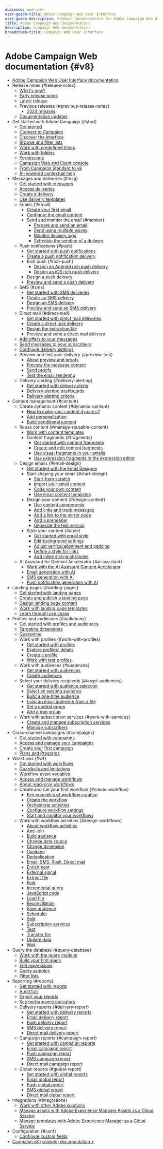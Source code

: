 ```yaml
---
audience: end-user
user-guide-title: Adobe Campaign Web User Interface
user-guide-description: Product documentation for Adobe Campaign Web User Interface.
title: Adobe Campaign Web Documentation
description: Campaign Web documentation
breadcrumb-title: Campaign Web User Interface
---
```


# Adobe Campaign Web documentation {#v8}

+ [Adobe Campaign Web User Interface documentation](campaign-web-home.md)
+ Release notes {#release-notes}
  + [What's new?](rn/whats-new.md)
  + [Early release notes](rn/e-release-notes.md)
  + [Latest release](rn/release-notes.md)
  + Previous releases {#previous-release-notes}
      + [2024 releases](rn/release-notes-24.md)
  + [Documentation updates](rn/documentation-updates.md)
+ Get started with Adobe Campaign {#start}
  + [Get started](get-started/get-started.md)
  + [Connect to Campaign](get-started/connect-to-campaign.md)
  + [Discover the interface](get-started/user-interface.md)
  + [Browse and filter lists](get-started/list-filters.md)
  + [Work with predefined filters](get-started/predefined-filters.md)
  + [Work with folders](get-started/work-with-folders.md)
  + [Permissions](get-started/permissions.md)
  + [Campaign Web and Client console](get-started/capability-matrix.md)
  + [From Campaign Standard to v8](rn/acs-migration.md)
  + [AI-powered contextual help](get-started/using-ai.md)
+ Messages and deliveries {#msg}
  + [Get started with messages](msg/gs-messages.md)
  + [Access deliveries](msg/gs-deliveries.md)
  + [Create a delivery](msg/create-deliveries.md)
  + [Use delivery templates](msg/delivery-template.md)
  + Emails {#email}
    + [Create your first email](email/create-email.md)
    + [Configure the email content](email/edit-content.md)
    + Send and monitor the email {#monitor}
      + [Prepare and send an email](monitor/prepare-send.md)
      + [Send using multiple waves](advanced-settings/send-using-waves.md)
      + [Monitor delivery logs](monitor/delivery-logs.md)   
      + [Schedule the sending of a delivery](monitor/schedule-sending.md)  
  + Push notifications {#push}
    + [Get started with push notifications](push/gs-push.md)
    + [Create a push notification delivery](push/create-push.md)
    + Rich push {#rich-push}
      + [Design an Android rich push delivery](push/rich-push.md)
      + [Design an iOS rich push delivery](push/rich-push-ios.md)
    + [Design a push delivery](push/content-push.md)
    + [Preview and send a push delivery](push/send-push.md)
  + SMS {#sms}
    + [Get started with SMS deliveries](sms/gs-sms.md)
    + [Create an SMS delivery](sms/create-sms.md)
    + [Design an SMS delivery ](sms/content-sms.md)
    + [Preview and send an SMS delivery ](sms/send-sms.md)
  + Direct mail {#direct-mail}
    + [Get started with direct mail deliveries](direct-mail/gs-direct-mail.md)
    + [Create a direct mail delivery](direct-mail/create-direct-mail.md)
    + [Design the extraction file ](direct-mail/content-direct-mail.md)
    + [Preview and send a direct mail delivery ](direct-mail/send-direct-mail.md)
  + [Add offers to your messages](msg/offers.md)
  + [Send messages to your subscribers](msg/send-to-subscribers.md)
  + [Configure delivery settings](advanced-settings/delivery-settings.md)
  + Preview and test your delivery {#preview-test}
    + [About preview and proofs](preview-test/preview-test.md) 
    + [Preview the message content](preview-test/preview-content.md)
    + [Send proofs](preview-test/test-deliveries.md)
    + [Test the email rendering](preview-test/email-rendering.md)
  + Delivery alerting {#delivery-alerting}
    + [Get started with delivery alerts](msg/delivery-alerting.md)
    + [Delivery alerting dashboards](msg/delivery-alerting-dashboards.md)
    + [Delivery alerting criteria](msg/delivery-alerting-criteria.md)
+ Content management {#content}
  + Create dynamic content {#dynamic-content}
    + [How to make your content dynamic?](personalization/gs-personalization.md)
    + [Add personalization](personalization/personalize.md)
    + [Build conditional content](personalization/conditions.md)
  + Reuse content {#manage-reusable-content}
    + [Work with content templates](email/create-email-templates.md)
    + Content fragments {#fragments}
      + [Get started with content fragments](content/fragments.md)
      + [Create and edit content fragments](content/create-fragment.md)
      + [Use visual fragments in your emails](content/use-visual-fragments.md)
      + [Use expression fragments in the expression editor](content/use-expression-fragments.md)
  + Design emails {#email-design}
    + [Get started with the Email Designer](email/get-started-email-designer.md)
    + Start shaping your email {#start-design}
      + [Start from scratch ](email/create-email-content.md)
      + [Import your email content](email/existing-content.md)
      + [Code your own content](email/code-content.md)
      + [Use email content templates](email/use-email-templates.md)
    + Design your content {#design-content}
      + [Use content components](email/content-components.md)
      + [Add links and track messages](email/message-tracking.md)
      + [Add a link to the mirror page](email/mirror-page.md)
      + [Add a preheader](email/preheader.md)
      + [Generate the text version](email/text-version-email.md)
    + Style your content {#style}
      + [Get started with email style](email/get-started-email-style.md)
      + [Edit background settings](email/backgrounds.md)
      + [Adjust vertical alignment and padding](email/alignment-and-padding.md)
      + [Define a style for links](email/styling-links.md)
      + [Add inline styling attributes](email/inline-styling.md)
  + AI Assistant for Content Accelerator {#ai-assistant}
    + [Work with the AI Assistant Content Accelerator](email/generative-gs.md)
    + [Email generation with AI](email/generative-content.md)
    + [SMS generation with AI](email/generative-sms.md)
    + [Push notification generation with AI](email/generative-push.md)
+ Landing pages {#landing-pages}
  + [Get started with landing pages](landing-pages/get-started-lp.md)
  + [Create and publish a landing page](landing-pages/create-lp.md)
  + [Design landing page content](landing-pages/lp-content.md)
  + [Work with landing page templates](landing-pages/lp-templates.md)
  + [Learn through use cases](landing-pages/lp-use-cases.md)
+ Profiles and audiences {#audiences}
  + [Get started with profiles and audiences](audience/gs-audiences-recipients.md)
  + [Targeting dimensions](audience/targeting-dimensions.md)
  + [Quarantine](audience/quarantine.md)
  + Work with profiles {#work-with-profiles}
    + [Get started with profiles](audience/about-recipients.md)
    + [Explore profiles' details](audience/profile-view.md)
    + [Create a profile](audience/create-profile.md)
    + [Work with test profiles](audience/test-profiles.md)
  + Work with audiences {#audiences}
    + [Get started with audiences](audience/manage-audience.md)
    + [Create audiences](audience/create-audience.md)
  + Select your delivery recipients {#target-audiences}
    + [Get started with audience selection](audience/delivery-recipients.md)
    + [Select an existing audience](audience/add-audience.md)
    + [Build a one-time audience](audience/one-time-audience.md)
    + [Load an email audience from a file](audience/file-audience.md)
    + [Set a control group](audience/control-group.md)
    + [Add a trap group](audience/trap-group.md)
  + Work with subscription services {#work-with-services}
    + [Create and manage subscription services](audience/manage-services.md)
    + [Manage subscribers](audience/manage-subscribers.md)
+ Cross-channel campaigns {#campaigns}
  + [Get started with campaigns](campaigns/gs-campaigns.md)
  + [Access and manage your campaigns](campaigns/manage-campaigns.md)
  + [Create your first campaign](campaigns/create-campaigns.md)
  + [Plans and Programs](administration/plans-programs.md)
+ Workflows {#wf}
  + [Get started with workflows](workflows/gs-workflows.md)
  + [Guardrails and limitations](get-started/guardrails.md)
  + [Workflow event variables](workflows/event-variables.md)
  + [Access and manage workflows](workflows/access-monitor.md)
  + [About read-only workflows](workflows/readonly-workflows.md)
  + Create and run your first workflow {#create-workflow}
    + [Key principles of workflow creation](workflows/gs-workflow-creation.md)
    + [Create the workflow](workflows/create-workflow.md)
    + [Orchestrate activities](workflows/orchestrate-activities.md)
    + [Configure workflow settings](workflows/workflow-settings.md)
    + [Start and monitor your workflows](workflows/start-monitor-workflows.md)
  + Work with workflow activities {#design-workflows}
    + [About workflow activities](workflows/activities/about-activities.md)
    + [And-join](workflows/activities/and-join.md)
    + [Build audience](workflows/activities/build-audience.md)
    + [Change data source](workflows/activities/change-data-source.md)
    + [Change dimension](workflows/activities/change-dimension.md)
    + [Combine](workflows/activities/combine.md)
    + [Deduplication](workflows/activities/deduplication.md)
    + [Email, SMS, Push, Direct mail](workflows/activities/channels.md)
    + [Enrichment](workflows/activities/enrichment.md)
    + [External signal](workflows/activities/external-signal.md)
    + [Extract file](workflows/activities/extract-file.md)
    + [Fork](workflows/activities/fork.md)
    + [Incremental query](workflows/activities/incremental-query.md)
    + [JavaScript code](workflows/activities/javascript-code.md)
    + [Load file](workflows/activities/load-file.md)
    + [Reconciliation](workflows/activities/reconciliation.md)
    + [Save audience](workflows/activities/save-audience.md)
    + [Scheduler](workflows/activities/scheduler.md)
    + [Split](workflows/activities/split.md)
    + [Subscription services](workflows/activities/subscription-services.md)
    + [Test](workflows/activities/test.md)
    + [Transfer file](workflows/activities/transfer-file.md)
    + [Update data](workflows/activities/update-data.md)
    + [Wait](workflows/activities/wait.md)
+ Query the database {#query-database}
  + [Work with the query modeler](query/query-modeler-overview.md)
  + [Build your first query](query/build-query.md)
  + [Edit expressions](query/expression-editor.md)
  + [Query samples](query/query-samples.md)
  + [Filter lists](query/filter.md)
+ Reporting {#reports}
  + [Get started with reports](reporting/gs-reports.md)
  + [Audit trail](reporting/audit-trail.md)
  + [Export your reports](reporting/export-reports.md)
  + [Key performance indicators](reporting/kpis.md)
  + Delivery reports {#delivery-report}
    + [Get started with delivery reports](reporting/delivery-reports.md)
    + [Email delivery report](reporting/email-report.md)
    + [Push delivery report](reporting/push-report.md)
    + [SMS delivery report](reporting/sms-report.md)
    + [Direct mail delivery report](reporting/direct-mail.md)
  + Campaign reports {#campaign-report}
    + [Get started with campaign reports](reporting/campaign-reports.md)
    + [Email campaign report](reporting/campaign-reports-email.md)
    + [Push campaign report](reporting/campaign-reports-push.md)
    + [SMS campaign report](reporting/campaign-reports-sms.md)
    + [Direct mail campaign report](reporting/campaign-reports-direct-mail.md)
  + Global reports {#global-report}
    + [Get started with global reports](reporting/global-reports.md)
    + [Email global report](reporting/global-report-email.md)
    + [Push global report](reporting/global-report-push.md)
    + [SMS global report](reporting/global-report-sms.md)
    + [Direct mail global report](reporting/global-report-direct.md)
+ Integrations {#integrations}
  + [Work with other Adobe solutions](integrations/integration.md)
  + [Manage assets with Adobe Experience Manager Assets as a Cloud Service](integrations/aem-assets.md)
  + [Manage templates with Adobe Experience Manager as a Cloud Service](integrations/aem-content.md)
+ Configuration {#conf}
  + [Configure custom fields](administration/custom-fields.md)
+ [Campaign v8 (console) documentation >](https://experienceleague.adobe.com/en/docs/campaign/campaign-v8/campaign-home)
